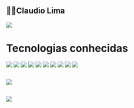  ## 🐱‍🏍Claudio Lima
 
 <div>
 <img height ="" src="https://github-readme-stats.vercel.app/api?username=claudiolima&show_icons=true&theme=radical"</>
 </div>
 
 ##
 
 <div>
 <h1>Tecnologias conhecidas</h1>
 <img src="https://img.shields.io/badge/JavaScript-323330?style=for-the-badge&logo=javascript&logoColor=F7DF1E" />
 <img src="https://img.shields.io/badge/CSS3-1572B6?style=for-the-badge&logo=css3&logoColor=white" />
 <img src="https://img.shields.io/badge/HTML5-E34F26?style=for-the-badge&logo=html5&logoColor=white" />
 <img src="https://img.shields.io/badge/Sequelize-52B0E7?style=for-the-badge&logo=Sequelize&logoColor=white" />
 <img src="https://img.shields.io/badge/MySQL-005C84?style=for-the-badge&logo=mysql&logoColor=white" />
 <img src="https://img.shields.io/badge/Node.js-339933?style=for-the-badge&logo=nodedotjs&logoColor=white" />
 <img src="https://img.shields.io/badge/React-20232A?style=for-the-badge&logo=react&logoColor=61DAFB" />
 <img src="https://img.shields.io/badge/Express.js-000000?style=for-the-badge&logo=express&logoColor=white" /> 
 <img src="https://img.shields.io/badge/nestjs-E0234E?style=for-the-badge&logo=nestjs&logoColor=white" />
 <img src="https://img.shields.io/badge/Postman-FF6C37?style=for-the-badge&logo=Postman&logoColor=white" /> 
 </div>
 
 ##
 
 <div>
 <img width ="" src="https://github-readme-stats.vercel.app/api/top-langs/?username=claudiolima&langs_count=10"</>
 </div>

##

<div>
<img src="https://github-profile-summary-cards.vercel.app/api/cards/profile-details?username=ClaudioLima&theme=vue" />
</div>
